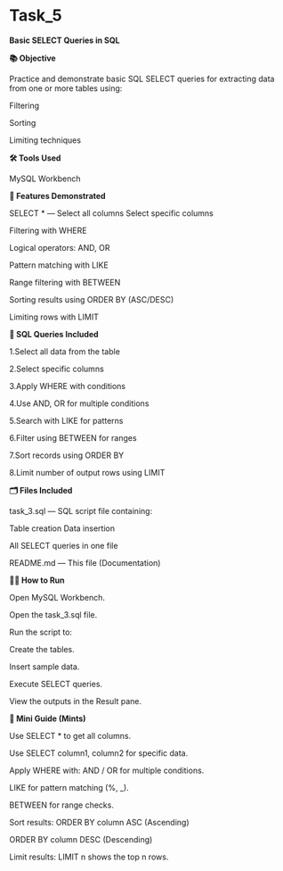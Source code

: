 # Task_5

**Basic SELECT Queries in SQL**


**📚 Objective**

Practice and demonstrate basic SQL SELECT queries for extracting data from one or more tables using:

Filtering

Sorting

Limiting techniques

**🛠️ Tools Used**

MySQL Workbench


**🚀 Features Demonstrated**

SELECT * — Select all columns
Select specific columns

Filtering with WHERE

Logical operators: AND, OR

Pattern matching with LIKE

Range filtering with BETWEEN

Sorting results using ORDER BY (ASC/DESC)

Limiting rows with LIMIT


**📜 SQL Queries Included**

1.Select all data from the table

2.Select specific columns

3.Apply WHERE with conditions

4.Use AND, OR for multiple conditions

5.Search with LIKE for patterns

6.Filter using BETWEEN for ranges

7.Sort records using ORDER BY

8.Limit number of output rows using LIMIT


**🗂️ Files Included**

task_3.sql — SQL script file containing:

Table creation
Data insertion

All SELECT queries in one file

README.md — This file (Documentation)


**🏃‍♂️ How to Run**

Open MySQL Workbench.

Open the task_3.sql file.

Run the script to:

Create the tables.

Insert sample data.

Execute SELECT queries.

View the outputs in the Result pane.


**📑 Mini Guide (Mints)**

Use SELECT * to get all columns.

Use SELECT column1, column2 for specific data.

Apply WHERE with:
AND / OR for multiple conditions.

LIKE for pattern matching (%, _).

BETWEEN for range checks.

Sort results:
ORDER BY column ASC (Ascending)

ORDER BY column DESC (Descending)

Limit results:
LIMIT n shows the top n rows.
